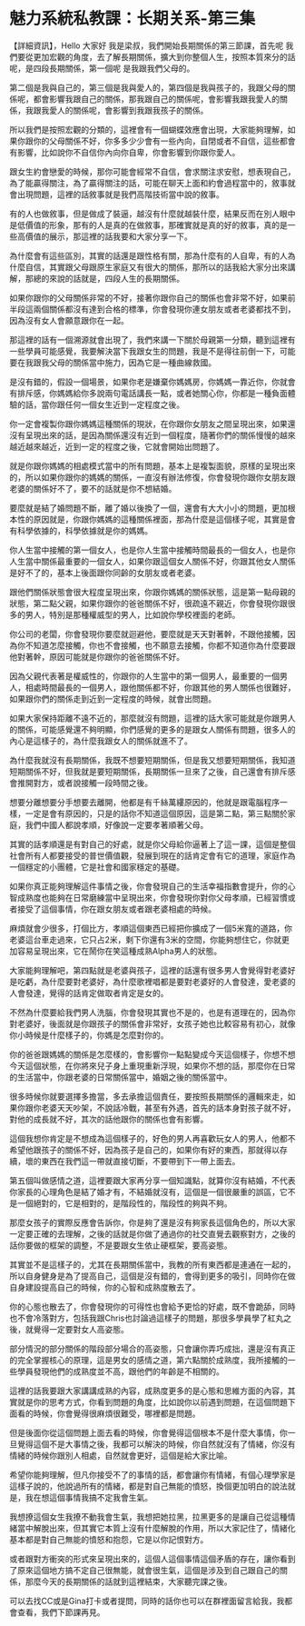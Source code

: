 # 魅力系統私教課：长期关系-第三集

【詳細資訊】，Hello 大家好 我是梁叔，我們開始長期關係的第三節課，首先呢 我們要從更加宏觀的角度，去了解長期關係，擴大到你整個人生，按照本質來分的話呢，是四段長期關係，第一個呢 是我跟我們父母的。

第二個是我與自己的，第三個是我與愛人的，第四個是我與孩子的，我跟父母的關係呢，都會影響我跟自己的關係，那我跟自己的關係呢，會影響我跟我愛人的關係，我跟我愛人的關係呢，會影響到我跟我孩子的關係。

所以我們是按照宏觀的分類的，這裡會有一個蝴蝶效應會出現，大家能夠理解，如果你跟你的父母關係不好，你多多少少會有一些內向，自閉或者不自信，這些都會有影響，比如說你不自信你內向你自卑，你會影響到你跟你愛人。

跟女生約會戀愛的時候，那你可能會經常不自信，會求關注求安慰，想表現自己，為了能贏得關注，為了贏得關注的話，可能在聊天上面和約會過程當中的，敘事就會出現問題，這裡的話敘事就是我們高階技術當中說的敘事。

有的人也做敘事，但是做成了裝逼，越沒有什麼就越裝什麼，結果反而在別人眼中是低價值的形象，那有的人是真的在做敘事，那確實就是真的好的敘事，真的是一些高價值的展示，那這裡的話我要和大家分享一下。

為什麼會有這些區別，其實的話還是跟性格有關，那為什麼有的人自卑，有的人為什麼自信，其實跟父母跟原生家庭又有很大的關係，那所以的話我給大家分出來講解，那總的來說的話就是，四段人生的長期關係。

如果你跟你的父母關係非常的不好，接著你跟你自己的關係也會非常不好，如果前半段這兩個關係都沒有達到合格的標準，你會發現你連女朋友或者老婆都找不到，因為沒有女人會願意跟你在一起。

那這裡的話有一個溯源就會出現了，我們來講一下關於母親第一分類，聽到這裡有一些學員可能感覺，我要解決當下我跟女生的問題，我是不是得往前倒一下，可能要在我跟我父母的關係當中施力，因為它是一種曲線救國。

是沒有錯的，假設一個場景，如果你老是嫌棄你媽媽房，你媽媽一靠近你，你就會有排斥感，你媽媽給你多說兩句電話講長一點，或者她關心你，你都是一種負面體驗的話，當你跟任何一個女生近到一定程度之後。

你一定會複製你跟你媽媽這種關係的現狀，在你跟你女朋友之間呈現出來，如果還沒有呈現出來的話，是因為關係還沒有近到一個程度，隨著你們的關係慢慢的越來越近越來越近，近到一定的程度之後，它就會開始出問題了。

就是你跟你媽媽的相處模式當中的所有問題，基本上是複製面貌，原樣的呈現出來的，所以如果你跟你的媽媽的關係，一直沒有辦法修復，你會發現你跟你女朋友跟老婆的關係好不了，要不的話就是你不想結婚。

要麼就是結了婚問題不斷，離了婚以後換了一個，還會有大大小小的問題，更加根本性的原因就是，你跟你媽媽的這種關係裡面，那為什麼是這個樣子呢，其實是會有科學依據的，科學依據就是你的媽媽。

你人生當中接觸的第一個女人，也是你人生當中接觸時間最長的一個女人，也是你人生當中關係最重要的一個女人，如果你跟這個女人關係不好，你跟其他女人關係是好不了的，基本上後面跟你同齡的女朋友或者老婆。

跟他們關係狀態會很大程度呈現出來，你跟你媽媽的關係狀態，這是第一點母親的狀態，第二點父親，如果你跟你的爸爸關係不好，很疏遠不親近，你會發現你跟很多的男人，特別是那種權威型的男人，比如說你學校裡面的老師。

你公司的老闆，你會發現你要麼就迴避他，要麼就是天天對著幹，不跟他接觸，因為你不知道怎麼接觸，你也不會接觸，也不願意去接觸，你都不知道你為什麼要跟他對著幹，原因可能就是你跟你的爸爸關係不好。

因為父親代表著是權威性的，你跟你的人生當中的第一個男人，最重要的一個男人，相處時間最長的一個男人，跟他關係都不好，你跟其他的男人關係也很難好，如果跟你們的關係走到近到一定程度的時候，就會出問題。

如果大家保持距離不遠不近的，那麼就沒有問題，這裡的話大家可能就是你跟男人的關係，可能感覺還不夠明顯，你們感覺的更多的是跟女人關係有問題，很多人的內心是這樣子的，為什麼我跟女人的關係就進不了。

為什麼我就沒有長期關係，我既不想要短期關係，但是我又想要短期關係，我知道短期關係不好，但我就是要短期關係，長期關係一旦來了之後，自己還會有排斥感會推開對方，或者說接觸一段時間之後。

想要分離想要分手想要去離開，他都是有千絲萬縷原因的，他就是跟電腦程序一樣，一定是會有原因的，只是的話你不知道這個原因，這是第二點，第三點關於家庭，我們中國人都說孝順，好像說一定要孝著順著父母。

其實的話孝順還是有對自己的好處，就是你父母給你逼著上了這一課，這個是整個社會所有人都要接受的普世價值觀，發展到現在的話肯定會有它的道理，家庭作為一個穩定的小團體，它是社會和國家穩定的基礎。

如果你真正能夠理解這件事情之後，你會發現自己的生活幸福指數會提升，你的心智成熟度也能夠在日常磨練當中呈現出來，你會發現你對你父母孝順，已經習慣或者接受了這個事情，你在跟女朋友或者跟老婆相處的時候。

麻煩就會少很多，打個比方，孝順這個東西已經把你擴成了一個5米寬的道路，你老婆這台車走過來，它只占2米，剩下你還有3米的空間，你能夠想住它，你就更加容易呈現出來，它在鬧你在笑這種成熟Alpha男人的狀態。

大家能夠理解吧，第四點就是老婆與孩子，這裡的話還有很多男人會覺得對老婆好是吃虧，為什麼要對老婆好，為什麼歌裡唱都是要對老婆好的人會發達，愛老婆的人會發達，覺得的話肯定做取者肯定是女的。

不然為什麼要給我們男人洗腦，你會發現其實也不是的，也是有道理在的，因為你對老婆好，後面就是你跟孩子的關係會非常好，女孩子她也比較容易有初心，就像你小時候是什麼樣子的，你媽是怎麼對你的。

你的爸爸跟媽媽的關係是怎麼樣的，會影響你一點點變成今天這個樣子，你想不想今天這個狀態，在你將來兒子身上重現重新浮現，如果你不想的話，那麼你在日常的生活當中，你跟老婆的日常關係當中，婚姻之後的關係當中。

很多時候你就要選擇多擔當，多去承擔這個責任，要按照長期關係的邏輯來走，如果你跟你老婆天天吵架，不說話冷戰，甚至有外遇，首先的話本身對孩子就不好，對他的成長就不好，其次的話他跟你的關係也會有影響。

這個我想你肯定是不想成為這個樣子的，好色的男人再喜歡玩女人的男人，他都不希望他跟孩子的關係不好，因為孩子是自己的，如果你有好的東西，那就得以存續，壞的東西在我們這一帶就直接切斷，不要帶到下一帶上面去。

第五個叫做感情之道，這裡要跟大家再分享一個知識點，就算你沒有結婚，不代表你家長的心理角色是結了婚才有，不結婚就沒有，這個是一個很嚴重的誤區，它不是一個絕對的，它是相對的，是階段性的，階段性的夠與不夠。

那麼女孩子的實際反應會告訴你，你是夠了還是沒有夠家長這個角色的，所以大家一定要正確的去理解，之後的話就是你做了通過你的社交直覺去觀察對方，之後的話你要做的框架的調整，不是要跟女生依止硬框架，要高姿態。

其實並不是這樣子的，尤其在長期關係當中，我教的所有東西都是連通在一起的，所以自身健身是為了提高自己，這個是沒有錯的，會得到更多的吸引，同時你在做自身建設提高自己的時候，你的心智和成熟度散去了。

你的心態也散去了，你會發現你的可得性也會給予更恰的好處，既不會跪舔，同時也不會冷落對方，包括我跟Chris也討論過這樣子的問題，那很多學員學了紅丸之後，就覺得一定要對女人高姿態。

部分情況的部分關係的階段部分場合的高姿態，只會讓你弄巧成拙，還是沒有真正的完全掌握核心的原理，這是男女的感情之道，第六點關於成熟度，我所接觸的一些學員發現他們的成熟度並不高，跟他們的年齡是不相關的。

這裡的話我要跟大家講講成熟的內容，成熟度更多的是心態和思維方面的內容，其實就是你的思考方式，你看到問題的角度，比如說你以前遇到問題，在這個問題下面看的時候，你會覺得很麻煩很難受，哪裡都是問題。

但是後面你從這個問題上面去看的時候，你會覺得這個根本不是什麼大事情，你一旦覺得這個不是大事情之後，我都可以解決的時候，你自然就沒有了情緒，你沒有情緒的時候你跟別人相處，自然就會更好，這個是給大家比喻。

希望你能夠理解，但凡你接受不了的事情的話，都會讓你有情緒，有個心理學家是這樣子說的，他說過所有的情緒，都是對自己無能的憤怒，換個更加明白的說法就是，我在想這個事情我搞不定我會生氣。

我想撩這個女生我撩不動我會生氣，我想把她拉黑，拉黑更多的是讓自己從這種情緒當中解脫出來，但其實它本質上沒有什麼解脫的作用，所以大家記住了，情緒化基本都是對自己無能的憤怒和抱怨，它是以你記恨對方。

或者跟對方衝突的形式來呈現出來的，這個人這個事情這個矛盾的存在，讓你看到了原來這個地方搞不定自己很無能，就會很生氣，這個是涉及到自己跟自己的關係，那麼今天的長期關係的話就到這裡結束，大家聽完課之後。

可以去找CC或是Gina打卡或者提問，同時的話你也可以在群裡面留言給我，我都會查看，我們下節課再見。
